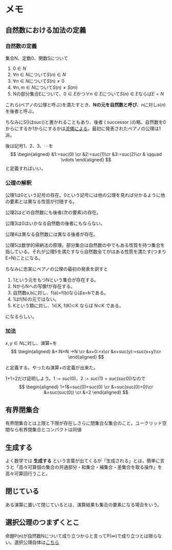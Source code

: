 # メモ

## 自然数における加法の定義

### 自然数の定義

集合N、定数0、関数Sについて
1. $0\in N$
2. $\forall n\in N$について$S(n)\in N$
3. $\forall n\in N$について$S(n)\neq 0$
4. $\forall n,m\in N$について$S(n)\neq S(m)$
5. Nの部分集合Eについて、$0\in E$かつ$\forall n\in E$について$S(n)\in E$ならば$E=N$

これら(ペアノの公理と呼ぶ)を満たすとき、__Nの元を自然数と呼び__、$n$に対し$s(n)$を後者と呼ぶ。

ちなみにS()はsuc()と書かれることもあり、後者 ( successor )の略。自然数を0からにするか1からにするかは[流儀による](https://ja.wikipedia.org/wiki/%E8%87%AA%E7%84%B6%E6%95%B0)。最初に発表されたペアノの公理は1派。

後は記号$1、2、3、\cdots$を
$$
\begin{aligned} 
&1:=suc(0)  \cr
&2:=suc(1)\cr
&3:=suc(2)\cr
& \qquad \vdots 
\end{aligned} 
$$
と定義すればいい。

### 公理の解釈

公理1は0という記号の存在。0という記号には他の公理を見れば分かるように他の要素とは異なる性質が付随する。

公理2はどの自然数にも後者(次の要素)の存在。

公理3は0はいかなる自然数の後者にもならない。

公理4は異なる自然数には異なる後者が存在。

公理5は数学的帰納法の原理。部分集合は自然数の中でもある性質を持つ集合を指している。それが公理5を満たすなら自然数全てがはある性質を満たす(つまりE=N)ことになる。

ちなみに忠実にペアノの公理の最初の発表を訳すと
1. 1という元をもつNという集合が存在する。
2. NからNへの写像fが存在する。
3. 自然数a,bに対し、f(a)=f(b)ならばa=bである。
4. 1はf(N)の元ではない。
5. Kという類に対し、1∈K, f(K)⊂K ならば N⊂K である。

になるらしい。


### 加法

$x,y\in N$に対し、演算+を
$$
\begin{aligned} 
&+:N×N →N  \cr
&x+0:=x\cr
&x+suc(y):=suc(x+y)\cr
\end{aligned} 
$$

と定義する。やったね演算+の定義が出来た。

1+1=2だけ証明しよう。$1:=suc(0)、2:=suc(1)=suc(suc0))$なので
$$
\begin{aligned} 
1+1&=suc(0)+suc(0)  \cr
&=suc(suc(0)+0)\cr
&=suc(suc(0)) \cr
&=2
\end{aligned} 
$$

## 有界閉集合

有界閉集合とは上限と下限が存在しさらに閉集合な集合のこと。ユークリッド空間なら有界閉集合とコンパクトは同値

## 生成する

よく数学では __生成する__ という言葉が出てくるが「生成される」とは，簡単に言うと「高々可算個の集合の共通部分・和集合・補集合・差集合を取る操作」を高々可算回行うこと。

## 閉じている

ある演算に置いて閉じているとは、演算結果も集合の要素になる場合をいう。

## 選択公理のつまずくとこ

命題P(n)が自然数Nについて成り立つからと言ってP(∞)で成り立つとは限らない。選択公理自体は[こちら](https://mathlandscape.com/axiom-of-choice/)